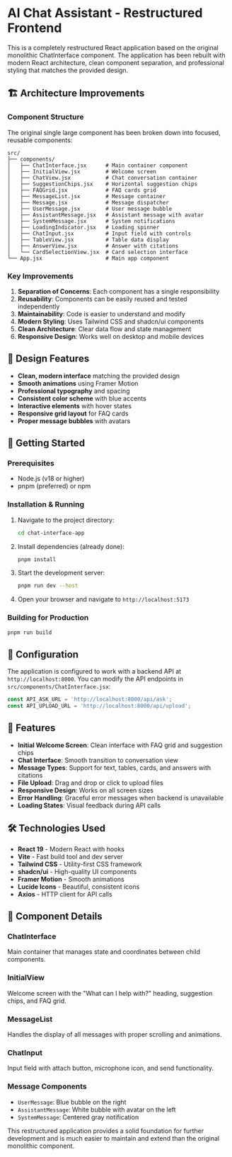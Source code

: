# AI Chat Assistant - Restructured Frontend

This is a completely restructured React application based on the original monolithic ChatInterface component. The application has been rebuilt with modern React architecture, clean component separation, and professional styling that matches the provided design.

## 🏗️ Architecture Improvements

### Component Structure
The original single large component has been broken down into focused, reusable components:

```
src/
├── components/
│   ├── ChatInterface.jsx      # Main container component
│   ├── InitialView.jsx        # Welcome screen
│   ├── ChatView.jsx           # Chat conversation container
│   ├── SuggestionChips.jsx    # Horizontal suggestion chips
│   ├── FAQGrid.jsx            # FAQ cards grid
│   ├── MessageList.jsx        # Message container
│   ├── Message.jsx            # Message dispatcher
│   ├── UserMessage.jsx        # User message bubble
│   ├── AssistantMessage.jsx   # Assistant message with avatar
│   ├── SystemMessage.jsx      # System notifications
│   ├── LoadingIndicator.jsx   # Loading spinner
│   ├── ChatInput.jsx          # Input field with controls
│   ├── TableView.jsx          # Table data display
│   ├── AnswerView.jsx         # Answer with citations
│   └── CardSelectionView.jsx  # Card selection interface
└── App.jsx                    # Main app component
```

### Key Improvements

1. **Separation of Concerns**: Each component has a single responsibility
2. **Reusability**: Components can be easily reused and tested independently
3. **Maintainability**: Code is easier to understand and modify
4. **Modern Styling**: Uses Tailwind CSS and shadcn/ui components
5. **Clean Architecture**: Clear data flow and state management
6. **Responsive Design**: Works well on desktop and mobile devices

## 🎨 Design Features

- **Clean, modern interface** matching the provided design
- **Smooth animations** using Framer Motion
- **Professional typography** and spacing
- **Consistent color scheme** with blue accents
- **Interactive elements** with hover states
- **Responsive grid layout** for FAQ cards
- **Proper message bubbles** with avatars

## 🚀 Getting Started

### Prerequisites
- Node.js (v18 or higher)
- pnpm (preferred) or npm

### Installation & Running

1. Navigate to the project directory:
   ```bash
   cd chat-interface-app
   ```

2. Install dependencies (already done):
   ```bash
   pnpm install
   ```

3. Start the development server:
   ```bash
   pnpm run dev --host
   ```

4. Open your browser and navigate to `http://localhost:5173`

### Building for Production

```bash
pnpm run build
```

## 🔧 Configuration

The application is configured to work with a backend API at `http://localhost:8000`. You can modify the API endpoints in `src/components/ChatInterface.jsx`:

```javascript
const API_ASK_URL = 'http://localhost:8000/api/ask';
const API_UPLOAD_URL = 'http://localhost:8000/api/upload';
```

## 📱 Features

- **Initial Welcome Screen**: Clean interface with FAQ grid and suggestion chips
- **Chat Interface**: Smooth transition to conversation view
- **Message Types**: Support for text, tables, cards, and answers with citations
- **File Upload**: Drag and drop or click to upload files
- **Responsive Design**: Works on all screen sizes
- **Error Handling**: Graceful error messages when backend is unavailable
- **Loading States**: Visual feedback during API calls

## 🛠️ Technologies Used

- **React 19** - Modern React with hooks
- **Vite** - Fast build tool and dev server
- **Tailwind CSS** - Utility-first CSS framework
- **shadcn/ui** - High-quality UI components
- **Framer Motion** - Smooth animations
- **Lucide Icons** - Beautiful, consistent icons
- **Axios** - HTTP client for API calls

## 📝 Component Details

### ChatInterface
Main container that manages state and coordinates between child components.

### InitialView
Welcome screen with the "What can I help with?" heading, suggestion chips, and FAQ grid.

### MessageList
Handles the display of all messages with proper scrolling and animations.

### ChatInput
Input field with attach button, microphone icon, and send functionality.

### Message Components
- `UserMessage`: Blue bubble on the right
- `AssistantMessage`: White bubble with avatar on the left
- `SystemMessage`: Centered gray notification

This restructured application provides a solid foundation for further development and is much easier to maintain and extend than the original monolithic component.


